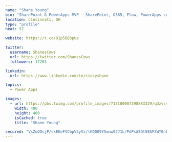 ```yaml
---
name: "Shane Young"
bio: "SharePoint & PowerApps MVP - SharePoint, O365, Flow, PowerApps consulting? @PowerApps911 | Pure Snark? You found it."
location: Cincinnati, OH
type: "profile"
heat: 57

website: https://t.co/91p5BQ3pUe

twitter:
  username: ShanesCows
  url: https://twitter.com/ShanesCows
  followers: 17203

linkedin:
  url: https://www.linkedin.com/in/cincyshane

topics:
  - Power Apps

images:
  - url: https://pbs.twimg.com/profile_images/713100007398883329/qUzvsvQ3_400x400.jpg
    width: 400
    height: 400
    isCached: true
    title: "Shane Young"

secured: "VsZuOOsjP/skEKeFVCbpV3yVz/lKQD09Y5mnw92J1L/PdPsASDl5EAF3WY0nk6ez+DRvnCMvexFoi+LHYZHQGPaqhRzrjt0rlSSRpBtRGHh6yJre6lTrQU4ccKwE/WOWut5l9jTu0ZjuWGnIbLCQg6WPzmKBluGwrLhral4F/AeSSQ709IPQwlxoYMfUXSnRmyvS3WX6b2jZIfdjUl8lhHbEl4BntOadJtevGAqQ8q47UfiP0AlfI53fASxazarMCFHApcVsHDEPdxJ0v+3NBRq9Ql05JciCrk7PyX6M1fg+FSkEoI4j7UdpZKLnh6iiI0O/HGs5UxgHOQ7LAmVUCpZbTXfGyhVH/2dzsNRbXcs2XcsXUOoMDY/7aptFwHFK6IrOFWGbwz5bqmklTEONlcvnMpYVRFgajnjFKAng8mY=;nzAoLnkKXjj7nCNZ0RARyQ=="
---
```


